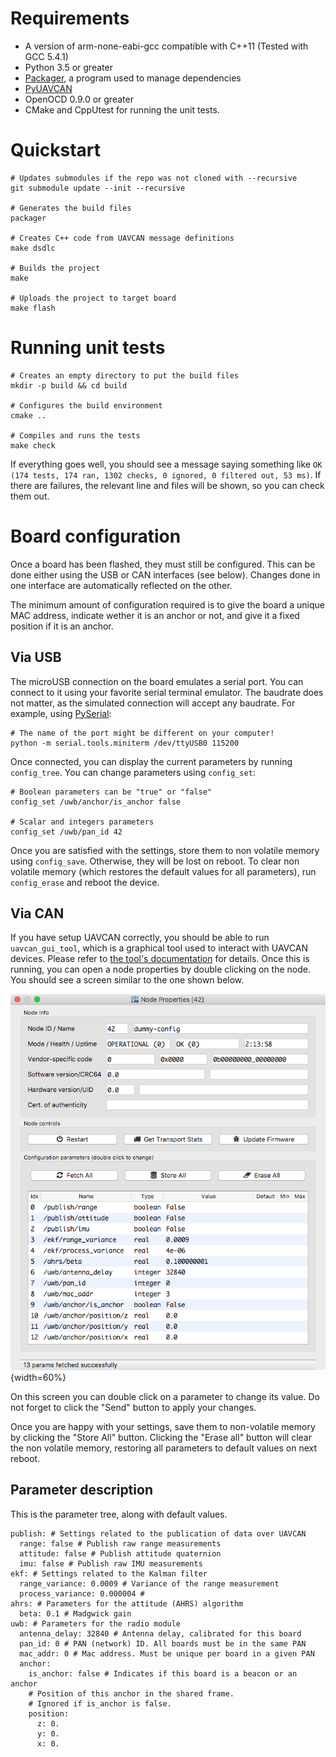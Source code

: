 # Requirements

* A version of arm-none-eabi-gcc compatible with C++11 (Tested with GCC 5.4.1)
* Python 3.5 or greater
* [Packager](https://github.com/cvra/packager), a program used to manage dependencies
* [PyUAVCAN](https://github.com/UAVCAN/pyuavcan)
* OpenOCD 0.9.0 or greater
* CMake and CppUtest for running the unit tests.

# Quickstart

```
# Updates submodules if the repo was not cloned with --recursive
git submodule update --init --recursive

# Generates the build files
packager

# Creates C++ code from UAVCAN message definitions
make dsdlc

# Builds the project
make

# Uploads the project to target board
make flash
```

# Running unit tests

```
# Creates an empty directory to put the build files
mkdir -p build && cd build

# Configures the build environment
cmake ..

# Compiles and runs the tests
make check
```

If everything goes well, you should see a message saying something like `OK (174 tests, 174 ran, 1302 checks, 0 ignored, 0 filtered out, 53 ms)`.
If there are failures, the relevant line and files will be shown, so you can check them out.

# Board configuration

Once a board has been flashed, they must still be configured.
This can be done either using the USB or CAN interfaces (see below).
Changes done in one interface are automatically reflected on the other.

The minimum amount of configuration required is to give the board a unique MAC address, indicate wether it is an anchor or not, and give it a fixed position if it is an anchor.

## Via USB

The microUSB connection on the board emulates a serial port.
You can connect to it using your favorite serial terminal emulator.
The baudrate does not matter, as the simulated connection will accept any baudrate.
For example, using [PySerial](https://pythonhosted.org/pyserial/):

```
# The name of the port might be different on your computer!
python -m serial.tools.miniterm /dev/ttyUSB0 115200
```

Once connected, you can display the current parameters by running `config_tree`.
You can change parameters using `config_set`:

```
# Boolean parameters can be "true" or "false"
config_set /uwb/anchor/is_anchor false

# Scalar and integers parameters
config_set /uwb/pan_id 42
```

Once you are satisfied with the settings, store them to non volatile memory using `config_save`.
Otherwise, they will be lost on reboot.
To clear non volatile memory (which restores the default values for all parameters), run `config_erase` and reboot the device.

## Via CAN

If you have setup UAVCAN correctly, you should be able to run `uavcan_gui_tool`, which is a graphical tool used to interact with UAVCAN devices.
Please refer to [the tool's documentation](http://uavcan.org/GUI_Tool/Overview/) for details.
Once this is running, you can open a node properties by double clicking on the node.
You should see a screen similar to the one shown below.

![UAVCAN parameter GUI](doc/report/figures/uavcan_gui.png){width=60%}

On this screen you can double click on a parameter to change its value.
Do not forget to click the "Send" button to apply your changes.

Once you are happy with your settings, save them to non-volatile memory by clicking the "Store All" button.
Clicking the "Erase all" button will clear the non volatile memory, restoring all parameters to default values on next reboot.

## Parameter description

This is the parameter tree, along with default values.

```
publish: # Settings related to the publication of data over UAVCAN
  range: false # Publish raw range measurements
  attitude: false # Publish attitude quaternion
  imu: false # Publish raw IMU measurements
ekf: # Settings related to the Kalman filter
  range_variance: 0.0009 # Variance of the range measurement
  process_variance: 0.000004 #
ahrs: # Parameters for the attitude (AHRS) algorithm
  beta: 0.1 # Madgwick gain
uwb: # Parameters for the radio module
  antenna_delay: 32840 # Antenna delay, calibrated for this board
  pan_id: 0 # PAN (network) ID. All boards must be in the same PAN
  mac_addr: 0 # Mac address. Must be unique per board in a given PAN
  anchor:
    is_anchor: false # Indicates if this board is a beacon or an anchor
    # Position of this anchor in the shared frame.
    # Ignored if is_anchor is false.
    position:
      z: 0.
      y: 0.
      x: 0.
```
